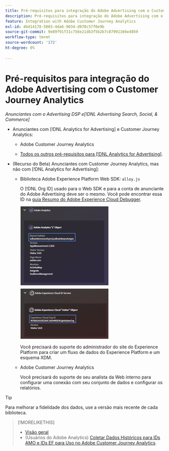 ```yaml
---
title: Pré-requisitos para integração do Adobe Advertising com o Customer Journey Analytics
description: Pré-requisitos para integração do Adobe Advertising com o Customer Journey Analytics
feature: Integration with Adobe Customer Journey Analytics
exl-id: 4bd14178-5003-4da6-9034-d070c57f0e9b
source-git-commit: 9e89f91f31c756e21db3f5b2b7c87991166e4859
workflow-type: tm+mt
source-wordcount: '172'
ht-degree: 0%

---
```


# Pré-requisitos para integração do Adobe Advertising com o Customer Journey Analytics

*Anunciantes com o Advertising DSP e[!DNL Advertising Search, Social, & Commerce]*

* Anunciantes com [!DNL Analytics for Advertising] e Customer Journey Analytics:

   * Adobe Customer Journey Analytics<!-- any specific version? -->

   * [Todos os outros pré-requisitos para [!DNL Analytics for Advertising]](/help/integrations/analytics/prerequisites.md).

* (Recurso do Beta) Anunciantes com Customer Journey Analytics, mas não com [!DNL Analytics for Advertising]:

   * Biblioteca Adobe Experience Platform Web SDK: `alloy.js`

     O [!DNL Org ID] usado para o Web SDK e para a conta de anunciante do Adobe Advertising deve ser o mesmo. Você pode encontrar essa ID na [guia Resumo do Adobe Experience Cloud Debugger](https://experienceleague.adobe.com/docs/debugger/using-v2/summary.html?lang=pt-BR).

     ![Tela Resumo do Experience Cloud Debugger](/help/integrations/assets/a4adc-debugger-summary.png)

     Você precisará do suporte do administrador do site do Experience Platform para criar um fluxo de dados do Experience Platform e um esquema XDM.

   * Adobe Customer Journey Analytics<!-- any specific version? -->

     Você precisará do suporte de seu analista da Web interno para configurar uma conexão com seu conjunto de dados e configurar os relatórios.

>[!TIP]
>
>Para melhorar a fidelidade dos dados, use a versão mais recente de cada biblioteca.

>[!MORELIKETHIS]
>
>* [Visão geral](overview.md)
>* (Usuários do Adobe Analytics) [Coletar Dados Históricos para IDs AMO e IDs EF para Uso no Adobe Customer Journey Analytics](/help/integrations/analytics/rvars-to-evars.md).
